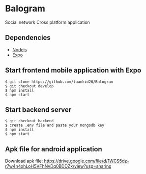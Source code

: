 # Balogram
Social network Cross platform application

## Dependencies 
* [Nodejs](https://nodejs.org/en/download/)
* [Expo](https://docs.expo.dev/get-started/installation/)

## Start frontend mobile application with Expo
```
$ git clone https://github.com/tuankid26/Balogram
$ git checkout develop
$ npm install
$ npm start

```

## Start backend server
```
$ git checkout backend
$ create .env file and paste your mongodb key
$ npm install
$ npm start
```

## Apk file for android application
Download apk file:
https://drive.google.com/file/d/1WCS5dz-r7w4n4xhLoH5VFhNvDq0BDDZx/view?usp=sharing
